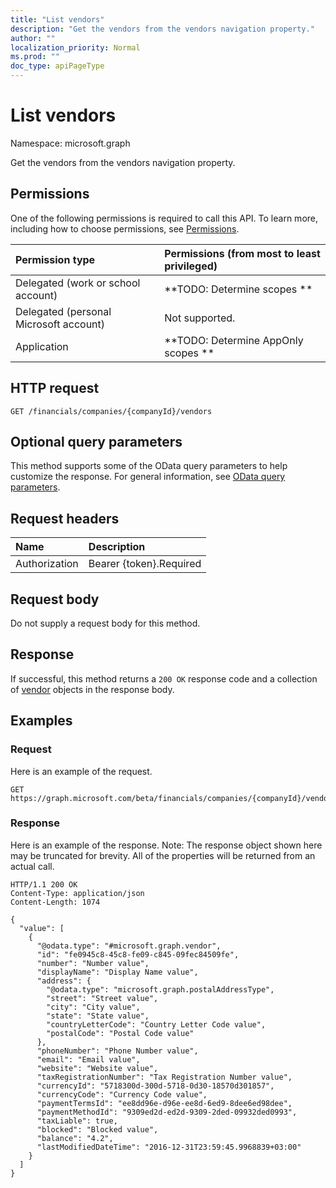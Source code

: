 ```yaml
---
title: "List vendors"
description: "Get the vendors from the vendors navigation property."
author: ""
localization_priority: Normal
ms.prod: ""
doc_type: apiPageType
---
```


# List vendors

Namespace: microsoft.graph

Get the vendors from the vendors navigation property.

## Permissions
One of the following permissions is required to call this API. To learn more, including how to choose permissions, see [Permissions](/concepts/permissions-reference.md).

|Permission type|Permissions (from most to least privileged)|
|:---|:---|
|Delegated (work or school account)|**TODO: Determine scopes **|
|Delegated (personal Microsoft account)|Not supported.|
|Application|**TODO: Determine AppOnly scopes **|

## HTTP request
<!-- {
  "blockType": "ignored"
}
-->
``` http
GET /financials/companies/{companyId}/vendors
```

## Optional query parameters
This method supports some of the OData query parameters to help customize the response. For general information, see [OData query parameters](/graph/query-parameters).

## Request headers
|Name|Description|
|:---|:---|
|Authorization|Bearer {token}.Required|

## Request body
Do not supply a request body for this method.

## Response
If successful, this method returns a `200 OK` response code and a collection of [vendor](../resources/vendor.md) objects in the response body.

## Examples

### Request
Here is an example of the request.
<!-- {
  "blockType": "request",
  "name": "get_vendor"
}
-->
``` http
GET https://graph.microsoft.com/beta/financials/companies/{companyId}/vendors
```

### Response
Here is an example of the response. Note: The response object shown here may be truncated for brevity. All of the properties will be returned from an actual call.
<!-- {
  "blockType": "response",
  "truncated": true,
  "@odata.type": "collection(microsoft.graph.vendor)"
}
-->
``` http
HTTP/1.1 200 OK
Content-Type: application/json
Content-Length: 1074

{
  "value": [
    {
      "@odata.type": "#microsoft.graph.vendor",
      "id": "fe0945c8-45c8-fe09-c845-09fec84509fe",
      "number": "Number value",
      "displayName": "Display Name value",
      "address": {
        "@odata.type": "microsoft.graph.postalAddressType",
        "street": "Street value",
        "city": "City value",
        "state": "State value",
        "countryLetterCode": "Country Letter Code value",
        "postalCode": "Postal Code value"
      },
      "phoneNumber": "Phone Number value",
      "email": "Email value",
      "website": "Website value",
      "taxRegistrationNumber": "Tax Registration Number value",
      "currencyId": "5718300d-300d-5718-0d30-18570d301857",
      "currencyCode": "Currency Code value",
      "paymentTermsId": "ee8dd96e-d96e-ee8d-6ed9-8dee6ed98dee",
      "paymentMethodId": "9309ed2d-ed2d-9309-2ded-09932ded0993",
      "taxLiable": true,
      "blocked": "Blocked value",
      "balance": "4.2",
      "lastModifiedDateTime": "2016-12-31T23:59:45.9968839+03:00"
    }
  ]
}
```

